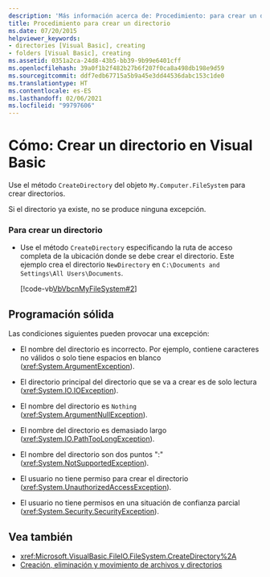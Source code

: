 ```yaml
---
description: 'Más información acerca de: Procedimiento: para crear un directorio en Visual Basic'
title: Procedimiento para crear un directorio
ms.date: 07/20/2015
helpviewer_keywords:
- directories [Visual Basic], creating
- folders [Visual Basic], creating
ms.assetid: 0351a2ca-24d8-43b5-bb39-9b99e6401cff
ms.openlocfilehash: 39a0f1b2f482b27b6f207f0ca8a498db198e9d59
ms.sourcegitcommit: ddf7edb67715a5b9a45e3dd44536dabc153c1de0
ms.translationtype: HT
ms.contentlocale: es-ES
ms.lasthandoff: 02/06/2021
ms.locfileid: "99797606"
---
```

# <a name="how-to-create-a-directory-in-visual-basic"></a>Cómo: Crear un directorio en Visual Basic

Use el método `CreateDirectory` del objeto `My.Computer.FileSystem` para crear directorios.  
  
 Si el directorio ya existe, no se produce ninguna excepción.  
  
### <a name="to-create-a-directory"></a>Para crear un directorio  
  
- Use el método `CreateDirectory` especificando la ruta de acceso completa de la ubicación donde se debe crear el directorio. Este ejemplo crea el directorio `NewDirectory` en `C:\Documents and Settings\All Users\Documents`.  
  
     [!code-vb[VbVbcnMyFileSystem#2](~/samples/snippets/visualbasic/VS_Snippets_VBCSharp/VbVbcnMyFileSystem/VB/Class1.vb#2)]  
  
## <a name="robust-programming"></a>Programación sólida  

 Las condiciones siguientes pueden provocar una excepción:  
  
- El nombre del directorio es incorrecto. Por ejemplo, contiene caracteres no válidos o solo tiene espacios en blanco (<xref:System.ArgumentException>).  
  
- El directorio principal del directorio que se va a crear es de solo lectura (<xref:System.IO.IOException>).  
  
- El nombre del directorio es `Nothing` (<xref:System.ArgumentNullException>).  
  
- El nombre del directorio es demasiado largo (<xref:System.IO.PathTooLongException>).  
  
- El nombre del directorio son dos puntos ":" (<xref:System.NotSupportedException>).  
  
- El usuario no tiene permiso para crear el directorio (<xref:System.UnauthorizedAccessException>).  
  
- El usuario no tiene permisos en una situación de confianza parcial (<xref:System.Security.SecurityException>).  
  
## <a name="see-also"></a>Vea también

- <xref:Microsoft.VisualBasic.FileIO.FileSystem.CreateDirectory%2A>
- [Creación, eliminación y movimiento de archivos y directorios](creating-deleting-and-moving-files-and-directories.md)
